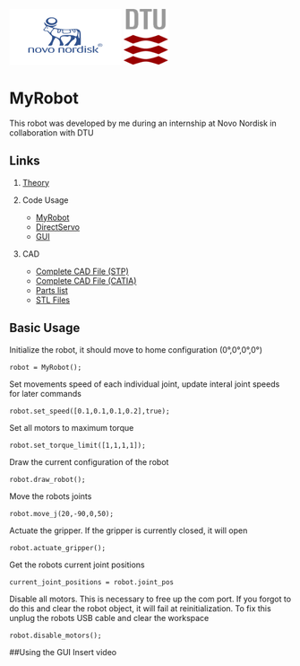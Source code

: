 <p float="left">
  <img src="https://github.com/MonsisGit/MyRobot/blob/master/doc/images/novo.png" width="200" height="100" />
  <img src="https://github.com/MonsisGit/MyRobot/blob/master/doc/images/dtu.png" width="80" height="100" /> 
</p>

# MyRobot
This robot was developed by me during an internship at Novo Nordisk in collaboration with DTU

## Links

1. [Theory](https://github.com/MonsisGit/MyRobot/blob/master/doc/theory.md)
2. Code Usage 
    - [MyRobot](https://github.com/MonsisGit/MyRobot/blob/master/doc/MyRobot.md)
    - [DirectServo](https://github.com/MonsisGit/MyRobot/blob/master/doc/DirectServo.md)
    - [GUI](https://github.com/MonsisGit/MyRobot/blob/master/doc/GUI.md)

3. CAD
    - [Complete CAD File (STP)](https://github.com/MonsisGit/MyRobot/blob/master/CAD/Robot_Arm.stp)
    - [Complete CAD File (CATIA)](https://github.com/MonsisGit/MyRobot/blob/master/CAD/Robot_Arm.stp)
    - [Parts list](https://github.com/MonsisGit/MyRobot/blob/master/CAD/parts_list.md)
    - [STL Files](https://github.com/MonsisGit/MyRobot/blob/master/CAD/stl/)

## Basic Usage

Initialize the robot, it should move to home configuration (0°,0°,0°,0°)
```
robot = MyRobot();
```

Set movements speed of each individual joint, update interal joint speeds for later commands
```
robot.set_speed([0.1,0.1,0.1,0.2],true);
```

Set all motors to maximum torque
```
robot.set_torque_limit([1,1,1,1]);
```

Draw the current configuration of the robot
```
robot.draw_robot();
```

Move the robots joints
```
robot.move_j(20,-90,0,50);
```

Actuate the gripper. If the gripper is currently closed, it will open
```
robot.actuate_gripper();
```

Get the robots current joint positions
```
current_joint_positions = robot.joint_pos
```

Disable all motors. This is necessary to free up the com port. If you forgot to do this and clear the robot object, it will fail at reinitialization. To fix this unplug the robots USB cable and clear the workspace
```
robot.disable_motors();
```

##Using the GUI
Insert video


